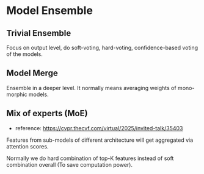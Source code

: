 # Model Ensemble


## Trivial Ensemble
Focus on output level, do soft-voting, hard-voting, confidence-based voting of the models.

## Model Merge
Ensemble in a deeper level. It normally means averaging weights of mono-morphic models.

## Mix of experts (MoE)
- reference: https://cvpr.thecvf.com/virtual/2025/invited-talk/35403

Features from sub-models of different architecture will get aggregated via attention scores. 

Normally we do hard combination of top-K features instead of soft combination overall (To save computation power). 